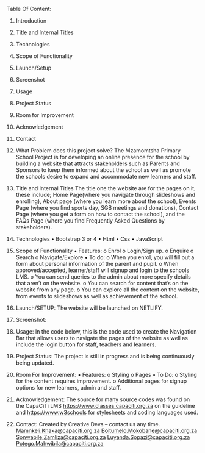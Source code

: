 

Table Of Content:
1.	Introduction
2.	Title and Internal Titles
3.	Technologies
4.	Scope of Functionality
5.	Launch/Setup
6.	Screenshot
7.	Usage
8.	Project Status
9.	Room for Improvement
10.	Acknowledgement
11.	Contact



1.	What Problem does this project solve?
The Mzamomtsha Primary School Project is for developing an online presence for the school by building a website that attracts stakeholders such as Parents and Sponsors to keep them informed about the school as well as promote the schools desire to expand and accommodate new learners and staff.
2.	Title and Internal Titles
The title one the website are for the pages on it, these include; Home Page(where you navigate through slideshows and enrolling), About page (where you learn more about the school), Events Page (where you find sports day, SGB meetings and donations), Contact Page (where you get a form on how to contact the school), and the FAQs Page (where you find Frequently Asked Questions by stakeholders).
3.	Technologies
•	Bootstrap 3 or 4
•	Html
•	Css
•	JavaScript
4.	Scope of Functionality
•	Features:
o	Enrol
o	Login/Sign up.
o	Enquire
o	Search
o	Navigate/Explore
•	To do:
o	When you enrol, you will fill out a form about personal information of the parent and pupil.
o	When approved/accepted, learner/staff will signup and login to the schools LMS.
o	You can send queries to the admin about more specify details that aren’t on the website.
o	You can search for content that’s on the website from any page.
o	You can explore all the content on the website, from events to slideshows as well as achievement of the school.

5.	Launch/SETUP:
The website will be launched on NETLIFY.

6.	Screenshot:
 


7.	Usage:
In the code below, this is the code used to create the Navigation Bar that allows users to navigate the pages of the website as well as include the login button for staff, teachers and learners.
 
8.	Project Status:
The project is still in progress and is being continuously being updated.
9.	Room For Improvement:
•	Features:
o	Styling
o	Pages
•	To Do:
o	Styling for the content requires improvement.
o	Additional pages for signup options for new learners, admin and staff.
10.	Acknowledgement:
The source for many source codes was found on the CapaCiTi LMS https://www.classes.capaciti.org.za on the guideline and https://www.w3schools for stylesheets and coding languages used.






11.	Contact:
Created by Creative Devs – contact us any time.
Mamnkeli.Khaka@capaciti.org.za
Boitumelo.Mokobane@capaciti.org.za
Sonwabile.Zamliza@capaciti.org.za
Luyanda.Sopazi@capaciti.org.za
Potego.Mahwibila@capaciti.org.za

